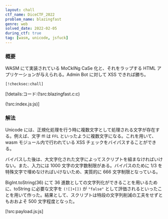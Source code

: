 ```yaml
---
layout: chall
ctf_name: DiceCTF_2022
problem_name: blazingfast
genre: web
solved_date: 2022-02-05
during_ctf: true
tag: [wasm, unicode, jsfuck]
---
```


### 概要

WASM にて実装されている MoCkINg CaSe 化と、それをラップする HTML アプリケーションが与えられる。Admin Bot に対して XSS できれば勝ち。

```
[!checksec:chall]
```

[!details:コード:(!src:blazingfast.c:c)

(!src:index.js:js)]

### 解法

Unicode には、正規化処理を行う時に複数文字として処理される文字が存在する。例えば、文字 `ﬄ` は `FFL` といったように複数文字になる。これを用いて、wasm モジュール内で行われている XSS チェックをバイパスすることができる。

バイパスした後は、大文字化された文字によってスクリプトを組まなければいけない。また、入力には 1000 文字の文字数制限がある。バイパスのために 1/3 を特殊文字で埋めなければいけないため、実質的に 666 文字制限となっている。

BigInt.toString(36) にて 36 進数としての文字列化ができることを用いるために、toString に必要な文字を `(![]+[])` が `"false"` として評価されるといったことを用いて作った。結果として、スクリプトは特段の文字列削減の工夫をせずともおおよそ 500 文字程度となった。

[!src:payload.js:js]
